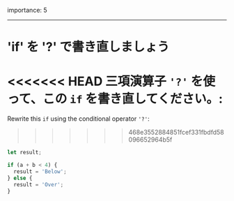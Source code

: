 importance: 5

---

# 'if' を '?' で書き直しましょう

<<<<<<< HEAD
三項演算子 `'?'` を使って、この `if` を書き直してください。:
=======
Rewrite this `if` using the conditional operator `'?'`:
>>>>>>> 468e3552884851fcef331fbdfd58096652964b5f

```js
let result;

if (a + b < 4) {
  result = 'Below';
} else {
  result = 'Over';
}
```
